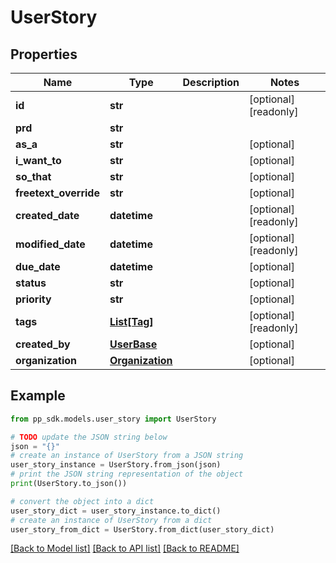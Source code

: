 # UserStory


## Properties

Name | Type | Description | Notes
------------ | ------------- | ------------- | -------------
**id** | **str** |  | [optional] [readonly] 
**prd** | **str** |  | 
**as_a** | **str** |  | [optional] 
**i_want_to** | **str** |  | [optional] 
**so_that** | **str** |  | [optional] 
**freetext_override** | **str** |  | [optional] 
**created_date** | **datetime** |  | [optional] [readonly] 
**modified_date** | **datetime** |  | [optional] [readonly] 
**due_date** | **datetime** |  | [optional] 
**status** | **str** |  | [optional] 
**priority** | **str** |  | [optional] 
**tags** | [**List[Tag]**](Tag.md) |  | [optional] [readonly] 
**created_by** | [**UserBase**](UserBase.md) |  | [optional] 
**organization** | [**Organization**](Organization.md) |  | [optional] 

## Example

```python
from pp_sdk.models.user_story import UserStory

# TODO update the JSON string below
json = "{}"
# create an instance of UserStory from a JSON string
user_story_instance = UserStory.from_json(json)
# print the JSON string representation of the object
print(UserStory.to_json())

# convert the object into a dict
user_story_dict = user_story_instance.to_dict()
# create an instance of UserStory from a dict
user_story_from_dict = UserStory.from_dict(user_story_dict)
```
[[Back to Model list]](../README.md#documentation-for-models) [[Back to API list]](../README.md#documentation-for-api-endpoints) [[Back to README]](../README.md)


